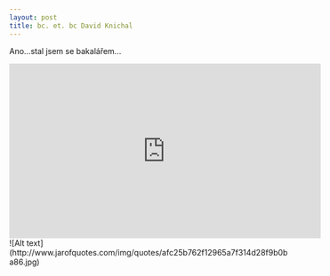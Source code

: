 ```yaml
---
layout: post
title: bc. et. bc David Knichal
---
```


Ano...stal jsem se bakalářem...

 <iframe width="560" height="315" src="https://www.youtube.com/embed/4pOitHlghW0" frameborder="0" allowfullscreen></iframe>
  ![Alt text](http://www.jarofquotes.com/img/quotes/afc25b762f12965a7f314d28f9b0ba86.jpg)

